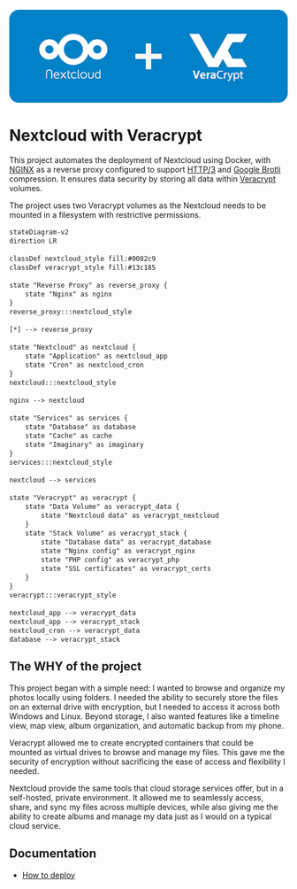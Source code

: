 ![](docs/images/nextcloud-veracrypt-header.png)

# Nextcloud with Veracrypt

This project automates the deployment of Nextcloud using Docker, with [NGINX](https://nginx.org/en/) as a reverse proxy configured to support [HTTP/3](https://en.wikipedia.org/wiki/HTTP/3) and [Google Brotli](https://github.com/google/brotli) compression. It ensures data security by storing all data within [Veracrypt](https://www.veracrypt.fr/en/Home.html) volumes.

The project uses two Veracrypt volumes as the Nextcloud needs to be mounted in a filesystem with restrictive permissions.

```mermaid
stateDiagram-v2
direction LR

classDef nextcloud_style fill:#0082c9
classDef veracrypt_style fill:#13c185

state "Reverse Proxy" as reverse_proxy {
    state "Nginx" as nginx
}
reverse_proxy:::nextcloud_style

[*] --> reverse_proxy

state "Nextcloud" as nextcloud {
    state "Application" as nextcloud_app
    state "Cron" as nextcloud_cron
}
nextcloud:::nextcloud_style

nginx --> nextcloud

state "Services" as services {
    state "Database" as database
    state "Cache" as cache
    state "Imaginary" as imaginary
}
services:::nextcloud_style

nextcloud --> services

state "Veracrypt" as veracrypt {
    state "Data Volume" as veracrypt_data {
        state "Nextcloud data" as veracrypt_nextcloud
    }
    state "Stack Volume" as veracrypt_stack {
        state "Database data" as veracrypt_database
        state "Nginx config" as veracrypt_nginx
        state "PHP config" as veracrypt_php
        state "SSL certificates" as veracrypt_certs
    }
}
veracrypt:::veracrypt_style

nextcloud_app --> veracrypt_data
nextcloud_app --> veracrypt_stack
nextcloud_cron --> veracrypt_data
database --> veracrypt_stack
```

## The WHY of the project

This project began with a simple need: I wanted to browse and organize my photos locally using folders. I needed the ability to securely store the files on an external drive with encryption, but I needed to access it across both Windows and Linux. Beyond storage, I also wanted features like a timeline view, map view, album organization, and automatic backup from my phone.

Veracrypt allowed me to create encrypted containers that could be mounted as virtual drives to browse and manage my files. This gave me the security of encryption without sacrificing the ease of access and flexibility I needed.

Nextcloud provide the same tools that cloud storage services offer, but in a self-hosted, private environment. It allowed me to seamlessly access, share, and sync my files across multiple devices, while also giving me the ability to create albums and manage my data just as I would on a typical cloud service.

## Documentation

- [How to deploy](docs/how-to-deploy.md)
